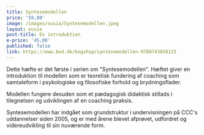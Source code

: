 ```yaml
---
title: Syntesemodellen
price: '59,00'
image: /images/ousia/Syntesemodellen.jpeg
layout: ousia
post-title: En introduktion
e-price: '45,00'
published: false
link: https://www.bod.dk/bogshop/syntesemodellen-9788743038115
---
```


Dette hæfte er det første i serien om "Syntesemodellen". Hæftet giver en introduktion til modellen som er teoretisk fundering af coaching som samtaleform i psykologiske og filosofiske forhold og brydningsflader.

Modellen fungere desuden som et pædagogisk didaktisk stillads i tilegnelsen og udviklingen af en coaching praksis.

Syntesemodellen har indgået som grundstruktur i undervisningen på CCC's uddannelser siden 2005, og er med årene blevet afprøvet, udfordret og videreudvikling til sin nuværende form.